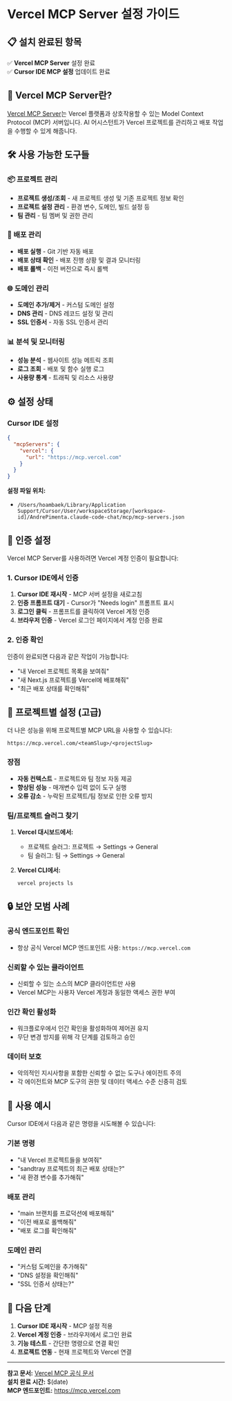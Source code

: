 # Vercel MCP Server 설정 가이드

## 📋 설치 완료된 항목

✅ **Vercel MCP Server** 설정 완료  
✅ **Cursor IDE MCP 설정** 업데이트 완료

## 🚀 Vercel MCP Server란?

[Vercel MCP Server](https://vercel.com/docs/mcp/vercel-mcp)는 Vercel 플랫폼과 상호작용할 수 있는 Model Context Protocol (MCP) 서버입니다. AI 어시스턴트가 Vercel 프로젝트를 관리하고 배포 작업을 수행할 수 있게 해줍니다.

## 🛠️ 사용 가능한 도구들

### 📦 프로젝트 관리
- **프로젝트 생성/조회** - 새 프로젝트 생성 및 기존 프로젝트 정보 확인
- **프로젝트 설정 관리** - 환경 변수, 도메인, 빌드 설정 등
- **팀 관리** - 팀 멤버 및 권한 관리

### 🚀 배포 관리
- **배포 실행** - Git 기반 자동 배포
- **배포 상태 확인** - 배포 진행 상황 및 결과 모니터링
- **배포 롤백** - 이전 버전으로 즉시 롤백

### 🌐 도메인 관리
- **도메인 추가/제거** - 커스텀 도메인 설정
- **DNS 관리** - DNS 레코드 설정 및 관리
- **SSL 인증서** - 자동 SSL 인증서 관리

### 📊 분석 및 모니터링
- **성능 분석** - 웹사이트 성능 메트릭 조회
- **로그 조회** - 배포 및 함수 실행 로그
- **사용량 통계** - 트래픽 및 리소스 사용량

## ⚙️ 설정 상태

### Cursor IDE 설정
```json
{
  "mcpServers": {
    "vercel": {
      "url": "https://mcp.vercel.com"
    }
  }
}
```

**설정 파일 위치:**
- `/Users/hoambaek/Library/Application Support/Cursor/User/workspaceStorage/[workspace-id]/AndrePimenta.claude-code-chat/mcp/mcp-servers.json`

## 🔐 인증 설정

Vercel MCP Server를 사용하려면 Vercel 계정 인증이 필요합니다:

### 1. Cursor IDE에서 인증
1. **Cursor IDE 재시작** - MCP 서버 설정을 새로고침
2. **인증 프롬프트 대기** - Cursor가 "Needs login" 프롬프트 표시
3. **로그인 클릭** - 프롬프트를 클릭하여 Vercel 계정 인증
4. **브라우저 인증** - Vercel 로그인 페이지에서 계정 인증 완료

### 2. 인증 확인
인증이 완료되면 다음과 같은 작업이 가능합니다:
- "내 Vercel 프로젝트 목록을 보여줘"
- "새 Next.js 프로젝트를 Vercel에 배포해줘"
- "최근 배포 상태를 확인해줘"

## 🎯 프로젝트별 설정 (고급)

더 나은 성능을 위해 프로젝트별 MCP URL을 사용할 수 있습니다:

```
https://mcp.vercel.com/<teamSlug>/<projectSlug>
```

### 장점
- **자동 컨텍스트** - 프로젝트와 팀 정보 자동 제공
- **향상된 성능** - 매개변수 입력 없이 도구 실행
- **오류 감소** - 누락된 프로젝트/팀 정보로 인한 오류 방지

### 팀/프로젝트 슬러그 찾기
1. **Vercel 대시보드에서:**
   - 프로젝트 슬러그: 프로젝트 → Settings → General
   - 팀 슬러그: 팀 → Settings → General

2. **Vercel CLI에서:**
   ```bash
   vercel projects ls
   ```

## 🔒 보안 모범 사례

### 공식 엔드포인트 확인
- 항상 공식 Vercel MCP 엔드포인트 사용: `https://mcp.vercel.com`

### 신뢰할 수 있는 클라이언트
- 신뢰할 수 있는 소스의 MCP 클라이언트만 사용
- Vercel MCP는 사용자 Vercel 계정과 동일한 액세스 권한 부여

### 인간 확인 활성화
- 워크플로우에서 인간 확인을 활성화하여 제어권 유지
- 무단 변경 방지를 위해 각 단계를 검토하고 승인

### 데이터 보호
- 악의적인 지시사항을 포함한 신뢰할 수 없는 도구나 에이전트 주의
- 각 에이전트와 MCP 도구의 권한 및 데이터 액세스 수준 신중히 검토

## 🚀 사용 예시

Cursor IDE에서 다음과 같은 명령을 시도해볼 수 있습니다:

### 기본 명령
- "내 Vercel 프로젝트들을 보여줘"
- "sandtray 프로젝트의 최근 배포 상태는?"
- "새 환경 변수를 추가해줘"

### 배포 관리
- "main 브랜치를 프로덕션에 배포해줘"
- "이전 배포로 롤백해줘"
- "배포 로그를 확인해줘"

### 도메인 관리
- "커스텀 도메인을 추가해줘"
- "DNS 설정을 확인해줘"
- "SSL 인증서 상태는?"

## 📝 다음 단계

1. **Cursor IDE 재시작** - MCP 설정 적용
2. **Vercel 계정 인증** - 브라우저에서 로그인 완료
3. **기능 테스트** - 간단한 명령으로 연결 확인
4. **프로젝트 연동** - 현재 프로젝트와 Vercel 연결

---

**참고 문서:** [Vercel MCP 공식 문서](https://vercel.com/docs/mcp/vercel-mcp)  
**설치 완료 시간:** $(date)  
**MCP 엔드포인트:** https://mcp.vercel.com
